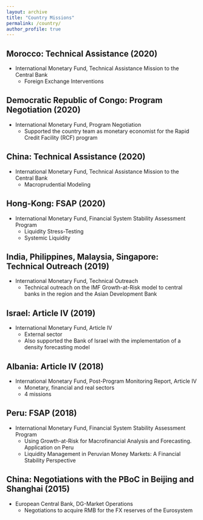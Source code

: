 ```yaml
---
layout: archive
title: "Country Missions"
permalink: /country/
author_profile: true
---
```


## Morocco: Technical Assistance (2020)
* International Monetary Fund, Technical Assistance Mission to the Central Bank
    * Foreign Exchange Interventions

## Democratic Republic of Congo: Program Negotiation (2020)
* International Monetary Fund, Program Negotiation
    * Supported the country team as monetary economist for the Rapid Credit
      Facility (RCF) program

## China: Technical Assistance (2020)
* International Monetary Fund, Technical Assistance Mission to the Central Bank
    * Macroprudential Modeling

## Hong-Kong: FSAP (2020)
* International Monetary Fund, Financial System Stability Assessment Program
    * Liquidity Stress-Testing
    * Systemic Liquidity

## India, Philippines, Malaysia, Singapore: Technical Outreach (2019)
* International Monetary Fund, Technical Outreach
    * Technical outreach on the IMF Growth-at-Risk model to central banks in
      the region and the Asian Development Bank

## Israel: Article IV (2019)
* International Monetary Fund, Article IV
  * External sector
  * Also supported the Bank of Israel with the implementation of a density
    forecasting model

## Albania: Article IV (2018)
* International Monetary Fund, Post-Program Monitoring Report, Article IV
  * Monetary, financial and real sectors
  * 4 missions

## Peru: FSAP (2018)
* International Monetary Fund, Financial System Stability Assessment Program
    * Using Growth-at-Risk for Macrofinancial Analysis and Forecasting. Application on Peru 
    * Liquidity Management in Peruvian Money Markets: A Financial Stability
      Perspective 

## China: Negotiations with the PBoC in Beijing and Shanghai (2015)
* European Central Bank, DG-Market Operations
    * Negotiations to acquire RMB for the FX reserves of the Eurosystem
    
